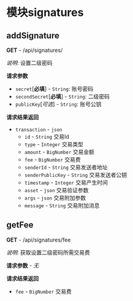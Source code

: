 # 模块signatures

## addSignature

**GET** - /api/signatures/

*说明*: 设置二级密码

**请求参数**

- `secret`[**必填**] - `String`: 账号密码 
- `secondSecret`[**必填**] - `String`: 二级密码
- `publicKey`[*可选*] - `String`: 账号公钥

**请求结果返回**

- `transaction` - `json`
  - `id` - `String` 交易Id
  - `type` - `Integer` 交易类型
  - `amount` - `BigNumber` 交易金额
  - `fee` - `BigNumber` 交易费
  - `senderId` - `String` 交易发送者地址
  - `senderPublicKey` - `String` 交易发送者公钥
  - `timestamp` - `Integer` 交易产生时间
  - `asset` - `json` 交易验证参数
  - `args` - `json` 交易附加参数
  - `message` - `String` 交易附加消息

## getFee

**GET** - /api/signatures/fee

*说明*: 获取设置二级密码所需交易费

**请求参数** - *无*

**请求结果返回**

- `fee` - `BigNumber` 交易费